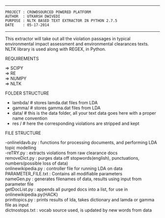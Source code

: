****************************************************************************
	PROJECT : CROWDSOURCED POWERED PLATFORM  
	AUTHOR  : UTKARSH DWIVEDI  
	PURPOSE : NLTK BASED TEXT EXTRACTOR IN PYTHON 2.7.5  
	DATE    : 05-17-2014  
****************************************************************************

This extractor will take out all the violation passages in typical environmental impact assessment 
and environmental clearances texts.  
NLTK library is used along with REGEX, in Python.  

REQUIREMENTS 

=> SCIPY  
=> RE  
=> NUMPY  
=> NLTK  

FOLDER STRUCTURE
 - lambda/		# stores lamda.dat files from LDA  
 - gamma/		# stores gamma.dat files from LDA  
 - data/		# this is the data folder, all your text data goes here with a proper name convention  
 - res /		# here the corresponding violations are stripped and kept  

FILE STRUCTURE  

-onlineldavb.py 		:	functions for processing documents, and performing LDA topic modelling  
-reTRY.py 	   		:	extracts violations from raw clearance docs  
removeDict.py 		:	purges data off stopwords(english), punctuations, numbers(possible loss of data)   
onlinewikipedia.py  :	controller file for running LDA on data  
PARAMETER_FILE.txt 	:	Contains all modifiable parameters  
nameGen.py 			:	generates filenames of data, results using input from parameter file  
getDocList.py 		:	appends all purged docs into a list, for use in onlinewikipedia.py(HACK)  
printtopics.py 		:	prints results of lda, takes dictionary and lamda or gamma file as input  
dictnostops.txt 	: 	vocab source used, is updated by new words from data  